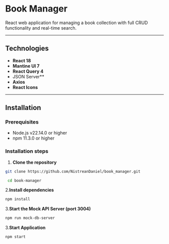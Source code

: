 # Book Manager

React web application for managing a book collection with full CRUD functionality and real-time search.

---

## Technologies

- **React 18** 
- **Mantine UI 7** 
- **React Query 4**
- JSON Server**
- **Axios**
- **React Icons**

---


## Installation

### Prerequisites

- Node.js v22.14.0 or higher
- npm 11.3.0 or higher


### Installation steps

1. **Clone the repository**
 ```bash
 git clone https://github.com/NistreanDaniel/book_manager.git
```

```bash
 cd book-manager
```

2.**Install dependencies**
 ```bash
 npm install 
 ```

3.**Start the Mock API Server (port 3004)**
 ````bash
 npm run mock-db-server
 ````

3.**Start Application**
 ```bash
 npm start
 ```
